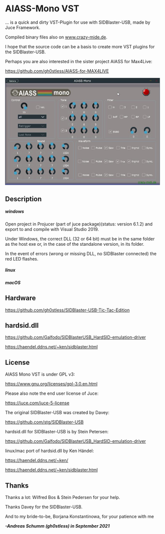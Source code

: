 # AIASS-Mono VST

... is a quick and dirty VST-Plugin for use with SIDBlaster-USB, made by Juce Framework.

Compiled binary files also on www.crazy-mide.de.

I hope that the source code can be a basis to create more VST plugins for the SIDBlaster-USB. 

Perhaps you are also interested in the sister project AIASS for Max4Live:

https://github.com/gh0stless/AIASS-for-MAX4LIVE

![](./doc/AIASS-Mono%20VST%20Preview.jpg)

## Description

##### windows

Open project in Projucer (part of juce package)(status: version 6.1.2) and export to and compile with Visual Studio 2019.

Under Windows, the correct DLL (32 or 64 bit) must be in the same folder as the host exe or, in the case of the standalone version, in its folder.

In the event of errors (wrong or missing DLL, no SIDBlaster connected) the red LED flashes.

##### linux

##### macOS

## Hardware

https://github.com/gh0stless/SIDBlaster-USB-Tic-Tac-Edition

## hardsid.dll

https://github.com/Galfodo/SIDBlasterUSB_HardSID-emulation-driver

https://haendel.ddns.net/~ken/sidblaster.html

## License

AIASS Mono VST is under GPL v3:

 https://www.gnu.org/licenses/gpl-3.0.en.html

Please also note the end user license of Juce: 

https://juce.com/juce-5-license

The original SIDBlaster-USB was created by Davey:

https://github.com/stg/SIDBlaster-USB

hardsid.dll for SIDBlaster-USB is by Stein Petersen:

https://github.com/Galfodo/SIDBlasterUSB_HardSID-emulation-driver

linux/mac port of hardsid.dll by Ken Händel:

https://haendel.ddns.net/~ken/

https://haendel.ddns.net/~ken/sidblaster.html

## Thanks

Thanks a lot: Wilfred Bos & Stein Pedersen for your help. 

Thanks Davey for the SIDBlaster-USB.

And to my bride-to-be, Borjana Konstantinowa,  for your patience with me 

***-Andreas Schumm (gh0stless) in September 2021***

